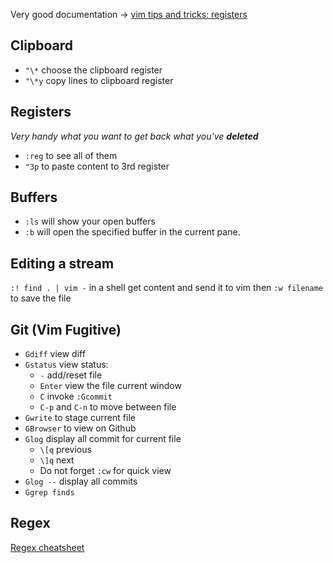 Very good documentation → [vim tips and tricks: registers](https://www.cs.oberlin.edu/\~kuperman/help/vim/registers.html)

## Clipboard

* `"\*` choose the clipboard register
* `"\*y` copy lines to clipboard register

## Registers

*Very handy what you want to get back what you've **deleted***

* `:reg` to see all of them
* `"3p` to paste content to 3rd register

## Buffers

* `:ls` will show your open buffers
* `:b` <number> will open the specified buffer in the current pane.

## Editing a stream

`:! find . | vim -`  in a shell get content and send it to vim then `:w filename` to save the file

## Git (Vim Fugitive)

* `Gdiff` view diff
* `Gstatus` view status:
  * `-` add/reset file
  * `Enter` view the file current window
  * `C` invoke `:Gcommit` 
  * `C-p` and `C-n` to move between file
* `Gwrite` to stage current file
* `GBrowser` to view on Github
* `Glog` display all commit for current file
  * `\[q` previous
  * `\]q` next
  * Do not forget `:cw` for quick view
* `Glog --` display all commits
* `Ggrep finds` 

## Regex

[Regex cheatsheet](https://remram44.github.io/regex-cheatsheet/regex.html)
